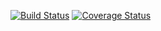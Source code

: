 [![Build Status](https://travis-ci.org/minond/Http.png?branch=master)](https://travis-ci.org/minond/Http)
[![Coverage Status](https://coveralls.io/repos/minond/Http/badge.png?branch=master)](https://coveralls.io/r/minond/Http?branch=master)
